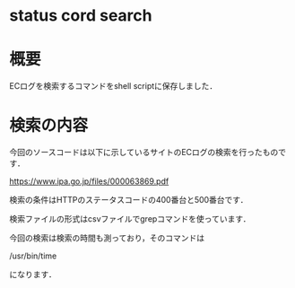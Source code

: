 # status cord search
# 概要
ECログを検索するコマンドをshell scriptに保存しました．
# 検索の内容
今回のソースコードは以下に示しているサイトのECログの検索を行ったものです．

https://www.ipa.go.jp/files/000063869.pdf

検索の条件はHTTPのステータスコードの400番台と500番台です．

検索ファイルの形式はcsvファイルでgrepコマンドを使っています．

今回の検索は検索の時間も測っており，そのコマンドは

/usr/bin/time

になります．
